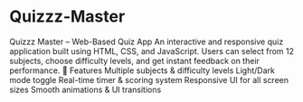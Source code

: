 # Quizzz-Master
Quizzz Master – Web-Based Quiz App An interactive and responsive quiz application built using HTML, CSS, and JavaScript. Users can select from 12 subjects, choose difficulty levels, and get instant feedback on their performance.
🔹 Features
Multiple subjects & difficulty levels
Light/Dark mode toggle
Real-time timer & scoring system
Responsive UI for all screen sizes
Smooth animations & UI transitions
